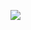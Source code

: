 
![](http://www.plantuml.com/plantuml/proxy?cache=no&src=https://raw.githubusercontent.com/oleksandrblazhko/ai201-bogachik/laboratory-work-7/2-SoftwareDesign/2.7-PlantUML/UML-%20UseCase.puml)

